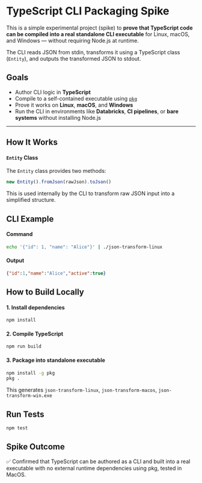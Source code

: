 # TypeScript CLI Packaging Spike

This is a simple experimental project (spike) to **prove that TypeScript code can be compiled into a real standalone CLI executable** for Linux, macOS, and Windows — without requiring Node.js at runtime.

The CLI reads JSON from stdin, transforms it using a TypeScript class (`Entity`), and outputs the transformed JSON to stdout.

## Goals

- Author CLI logic in **TypeScript**
- Compile to a self-contained executable using [`pkg`](https://github.com/vercel/pkg)
- Prove it works on **Linux**, **macOS**, and **Windows**
- Run the CLI in environments like **Databricks**, **CI pipelines**, or **bare systems** without installing Node.js

---

## How It Works

#### `Entity` Class

The `Entity` class provides two methods:

```ts
new Entity().fromJson(rawJson).toJson()
```

This is used internally by the CLI to transform raw JSON input into a simplified structure.

## CLI Example

#### Command

```bash
echo '{"id": 1, "name": "Alice"}' | ./json-transform-linux
```

#### Output

```json
{"id":1,"name":"Alice","active":true}
```

## How to Build Locally
#### 1. Install dependencies
```bash
npm install
```

#### 2. Compile TypeScript
```bash
npm run build
```

#### 3. Package into standalone executable
```bash
npm install -g pkg
pkg .
```

This generates `json-transform-linux`, `json-transform-macos`, `json-transform-win.exe`

## Run Tests

```bash
npm test
```

## Spike Outcome
✅ Confirmed that TypeScript can be authored as a CLI and built into a real executable with no external runtime dependencies using pkg, tested in MacOS.
